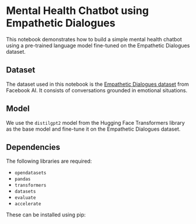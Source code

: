 # Mental Health Chatbot using Empathetic Dialogues

This notebook demonstrates how to build a simple mental health chatbot using a pre-trained language model fine-tuned on the Empathetic Dialogues dataset.

## Dataset

The dataset used in this notebook is the [Empathetic Dialogues dataset](https://www.kaggle.com/datasets/atharvjairath/empathetic-dialogues-facebook-ai) from Facebook AI. It consists of conversations grounded in emotional situations.

## Model

We use the `distilgpt2` model from the Hugging Face Transformers library as the base model and fine-tune it on the Empathetic Dialogues dataset.

## Dependencies

The following libraries are required:

- `opendatasets`
- `pandas`
- `transformers`
- `datasets`
- `evaluate`
- `accelerate`

These can be installed using pip:
